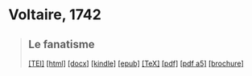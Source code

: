 # Voltaire, 1742

> ## Le fanatisme
>  <a target="_blank" title="Source XML/TEI" class="mime48 tei" href="https://hurlus.github.io/tei/voltaire1741_fanatisme.xml">[TEI]</a>  <a target="_blank" title="HTML une page" class="mime48 html" href="https://hurlus.github.io/voltaire1741_fanatisme/voltaire1741_fanatisme.html">[html]</a>  <a target="_blank" title="Bureautique (LibreOffice, MS.Word)" class="mime48 docx" href="https://hurlus.github.io/voltaire1741_fanatisme/voltaire1741_fanatisme.docx">[docx]</a>  <a target="_blank" title="Amazon.kindle" class="mime48 mobi" href="https://hurlus.github.io/voltaire1741_fanatisme/voltaire1741_fanatisme.mobi">[kindle]</a>  <a target="_blank" title="EPUB, pour liseuses et téléphones" class="mime48 epub" href="https://hurlus.github.io/voltaire1741_fanatisme/voltaire1741_fanatisme.epub">[epub]</a>  <a target="_blank" title="LaTeX" class="mime48 tex" href="https://hurlus.github.io/voltaire1741_fanatisme/voltaire1741_fanatisme.tex">[TeX]</a>  <a target="_blank" title="PDF à imprimer, A4 2 colonnes" class="mime48 pdf" href="https://hurlus.github.io/voltaire1741_fanatisme/voltaire1741_fanatisme.pdf">[pdf]</a>  <a target="_blank" title="PDF à lire, A5 une colonne" class="mime48 a5" href="https://hurlus.github.io/voltaire1741_fanatisme/voltaire1741_fanatisme_a5.pdf">[pdf a5]</a>  <a target="_blank" title="Brochure à agrafer, pdf imposé pour imprimante recto/verso" class="mime48 brochure" href="https://hurlus.github.io/voltaire1741_fanatisme/voltaire1741_fanatisme_brochure.pdf">[brochure]</a> 
